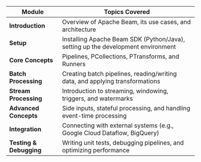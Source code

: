 | **Module**              | **Topics Covered**                                                         |
| ----------------------------- | -------------------------------------------------------------------------------- |
| **Introduction**        | Overview of Apache Beam, its use cases, and architecture                         |
| **Setup**               | Installing Apache Beam SDK (Python/Java), setting up the development environment |
| **Core Concepts**       | Pipelines, PCollections, PTransforms, and Runners                                |
| **Batch Processing**    | Creating batch pipelines, reading/writing data, and applying transformations     |
| **Stream Processing**   | Introduction to streaming, windowing, triggers, and watermarks                   |
| **Advanced Concepts**   | Side inputs, stateful processing, and handling event-time processing             |
| **Integration**         | Connecting with external systems (e.g., Google Cloud Dataflow, BigQuery)         |
| **Testing & Debugging** | Writing unit tests, debugging pipelines, and optimizing performance              |
